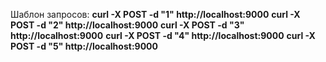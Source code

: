 Шаблон запросов:
**curl -X POST -d "1" http://localhost:9000**
**curl -X POST -d "2" http://localhost:9000**
**curl -X POST -d "3" http://localhost:9000**
**curl -X POST -d "4" http://localhost:9000**
**curl -X POST -d "5" http://localhost:9000**